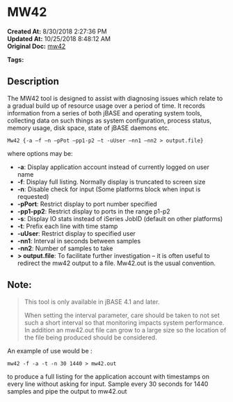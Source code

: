 # MW42

**Created At:** 8/30/2018 2:27:36 PM  
**Updated At:** 10/25/2018 8:48:12 AM  
**Original Doc:** [mw42](https://docs.jbase.com/48399-tools/mw42)  

**Tags:**
<badge text='resource usage' vertical='middle' />
<badge text='diagnostics' vertical='middle' />

## Description 

The MW42 tool is designed to assist with diagnosing issues which relate to a gradual build up of resource usage over a period of time. It records information from a series of both jBASE and operating system tools, collecting data on such things as system configuration, process status, memory usage, disk space, state of jBASE daemons etc.

```
Mw42 {-a –f –n –pPot –pp1-p2 –t -uUser –nn1 –nn2 > output.file}
```

where options may be:

- **-a**: Display application account instead of currently logged on user name
- **-f**: Display full listing. Normally display is truncated to screen size
- **-n**: Disable check for input (Some platforms block when input is requested)
- **-pPort**: Restrict display to port number specified
- **-pp1-pp2**: Restrict display to ports in the range p1-p2
- **-s**: Display IO stats instead of iSeries JobID (default on other platforms)
- **-t**: Prefix each line with time stamp
- **-uUser**: Restrict display to specified user
- **-nn1**: Interval in seconds between samples
- **-nn2**: Number of samples to take
- **&gt; output.file**: To facilitate further investigation – it is often useful to redirect the mw42 output to a file. Mw42.out is the usual convention.




## Note: 


> This tool is only available in jBASE 4.1 and later.
> 
> When setting the interval parameter, care should be taken to not set such a short interval so that monitoring impacts system performance. In addition an mw42.out file can grow to a large size so the location of the file being produced should be considered.




An example of use would be :

```
mw42 -f -a -t -n 30 1440 > mw42.out
```

to produce a full listing for the application account with timestamps on every line without asking for input. Sample every 30 seconds for 1440 samples and pipe the output to mw42.out








